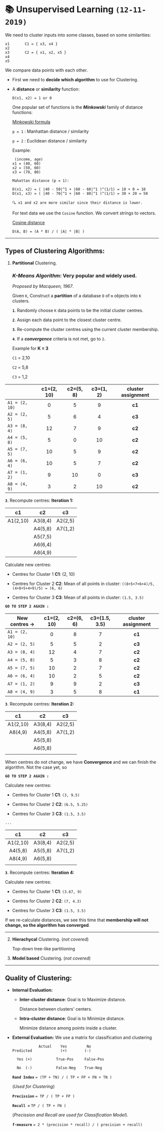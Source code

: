 # 📚 Unsupervised Learning `(12-11-2019)`

We need to cluster inputs into some classes, based on some similarities:

```
x1       C1 = { x3, x4 }
x2
x3       C2 = { x1, x2, x5 }
x4
x5
```

We compare data points with each other.

- First we need to **decide which algorithm** to use for Clustering.
- A **distance** or **similarity** function:

  ```
  D(x1, x2) = 1 or 0
  ```

  One popular set of functions is the _**Minkowski**_ family of distance functions:

  [Minkowski formula](https://www.itl.nist.gov/div898/software/dataplot/refman2/auxillar/minkdist.htm)

  `p = 1` : Manhattan distance / similarity

  `p = 2` : Euclidean distance / similarity

  Example:

  ```
   (income, age)
  x1 = (40, 60)
  x2 = (50, 60)
  x3 = (70, 80)

  Mahattan distance (p = 1):

  D(x1, x2) = ( |40 - 50|^1 + |60 - 60|^1 )^(1/1) = 10 + 0 = 10
  D(x1, x3) = ( |40 - 70|^1 + |60 - 80|^1 )^(1/1) = 30 + 20 = 50

  🔍 x1 and x2 are more similar since their distance is lower.
  ```

  For text data we use the `Cosine` function. We convert strings to vectors.

  [Cosine distance](https://en.wikipedia.org/wiki/Cosine_similarity)

  `D(A, B) = (A * B) / ( |A| * |B| )`

---

## Types of **Clustering Algorithms**:

1. **Partitional** Clustering.

   ### **_K-Means Algorithm_**: Very popular and widely used.

   _Proposed by Macqueen, 1967_.

   Given `K`, Construct a **partition** of a database `D` of `m` objects into `K` clusters.

   **`1`**. Randomly choose `K` data points to be the initial cluster centres.

   **`2`**. Assign each data point to the closest cluster centre.

   **`3`**. Re-compute the cluster centres using the current cluster membership.

   **`4`**. If a **_convergence_** criteria is not met, go to `2`.

   Example for **K = 3**

   `C1` = 2,10

   `C2` = 5,8

   `C3` = 1,2

|                | c1=(2, 10) | c2=(5, 8) | c3=(1, 2) | cluster assignment |
| -------------- | :--------: | :-------: | :-------: | :----------------: |
| `A1 = (2, 10)` |     0      |     5     |     9     |       **c1**       |
| `A2 = (2, 5)`  |     5      |     6     |     4     |       **c3**       |
| `A3 = (8, 4)`  |     12     |     7     |     9     |       **c2**       |
| `A4 = (5, 8)`  |     5      |     0     |    10     |       **c2**       |
| `A5 = (7, 5)`  |     10     |     5     |     9     |       **c2**       |
| `A6 = (6, 4)`  |     10     |     5     |     7     |       **c2**       |
| `A7 = (1, 2)`  |     9      |    10     |     0     |       **c3**       |
| `A8 = (4, 9)`  |     3      |     2     |    10     |       **c2**       |

**`3`**. Recompute centres: **Iteration 1:**

|    c1    |   c2    |   c3    |
| :------: | :-----: | :-----: |
| A1(2,10) | A3(8,4) | A2(2,5) |
|          | A4(5,8) | A7(1,2) |
|          | A5(7,5) |         |
|          | A6(6,4) |         |
|          | A8(4,9) |         |

Calculate new centres:

- Centres for Cluster 1 **C1**: (2, 10)

- Centres for Cluster 2 **C2**: Mean of all points in cluster:
  `((8+5+7+6+4)/5, (4+8+5+4+9)/5) = (6, 6)`

- Centres for Cluster 3 **C3**: Mean of all points in cluster:
  `(1.5, 3.5)`

**`GO TO STEP 2 AGAIN :`**

| New centres -> | c1=(2, 10) | c2=(6, 6) | c3=(1.5, 3.5) | cluster assignment |
| -------------- | :--------: | :-------: | :-----------: | :----------------: |
| `A1 = (2, 10)` |     0      |     8     |       7       |       **c1**       |
| `A2 = (2, 5)`  |     5      |     5     |       2       |       **c3**       |
| `A3 = (8, 4)`  |     12     |     4     |       7       |       **c2**       |
| `A4 = (5, 8)`  |     5      |     3     |       8       |       **c2**       |
| `A5 = (7, 5)`  |     10     |     2     |       7       |       **c2**       |
| `A6 = (6, 4)`  |     10     |     2     |       5       |       **c2**       |
| `A7 = (1, 2)`  |     9      |     9     |       2       |       **c3**       |
| `A8 = (4, 9)`  |     3      |     5     |       8       |       **c1**       |

**`3`**. Recompute centres: **Iteration 2:**

|    c1    |   c2    |   c3    |
| :------: | :-----: | :-----: |
| A1(2,10) | A3(8,4) | A2(2,5) |
| A8(4,9)  | A4(5,8) | A7(1,2) |
|          | A5(5,8) |         |
|          | A6(5,8) |         |
|          |         |         |

When centres do not change, we have **Convergence** and we can finish the algorithm. Not the case yet, so

**`GO TO STEP 2 AGAIN :`**

Calculate new centres:

- Centres for Cluster 1 **C1**: `(3, 9.5)`

- Centres for Cluster 2 **C2**: `(6.5, 5.25)`

- Centres for Cluster 3 **C3**: `(1.5, 3.5)`

`...`

|    c1    |   c2    |   c3    |
| :------: | :-----: | :-----: |
| A1(2,10) | A3(8,4) | A2(2,5) |
| A4(5,8)  | A5(5,8) | A7(1,2) |
| A8(4,9)  | A6(5,8) |         |
|          |         |         |

**`3`**. Recompute centres: **Iteration 4:**

Calculate new centres:

- Centres for Cluster 1 **C1**: `(3.67, 9)`

- Centres for Cluster 2 **C2**: `(7, 4.3)`

- Centres for Cluster 3 **C3**: `(1.5, 3.5)`

If we re-calculate distances, we see this time that **membership will not change, so the algorithm has converged**.

---

2. **Hierachycal** Clustering. (_not covered_)

   Top-down tree-like partitioning

3) **Model based** Clustering. (_not covered_)

---

## **Quality** of Clustering:

- **Internal Evaluation:**

  - **Inter-cluster distance**: Goal is to Maximize distance.

    Distance between clusters' centers.

  - **Intra-cluster distance**: Goal is to Minimize distance.

    Minimize distance among points inside a cluster.

- **External Evaluation:**
  We use a matrix for classification and clustering

  ```
              Actual    Yes         No
  Predicted             (+)        (-)

    Yes (+)           True-Pos     False-Pos

    No  (-)           False-Neg    True-Neg

  ```

  **`Rand Index`** `= (TP + TN) / ( TP + FP + FN + TN )`

  (_Used for Clustering_)

  **`Precission`** `= TP / ( TP + FP )`

  **`Recall =`** `TP / ( TP + FN )`

  (_Precission and Recall are used for Classification Model_).

  **`f-measure`** `= 2 * (precision * recall) / ( precision + recall)`
